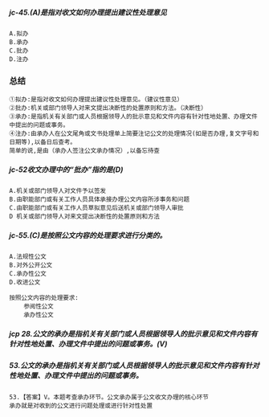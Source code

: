 ##### jc-45.(A)是指对收文如何办理提出建议性处理意见
    A.拟办
    B.承办
    C.批办
    D.注办

### 总结
    ①拟办:是指对收文如何办理提出建议性处理意见。（建议性意见）
    ②批办:机关或部门领导人对来文提出决断性的处置原则和方法。（决断性）
    ③承办:是指机关有关部门或人员根据领导人的批示意见和文件内容有针对性地处置、办理文件中提出的问题或事务。
    ④注办:由承办人在公文尾角或文书处理单上简要注记公文的处理情况(如是否办理,复文字号和日期等),以备日后查考。
    简单的说,是由（承办人签注公文承办情况）,以备忘待查    

##### jc-52收文办理中的“批办”指的是(D)
    A.机关或部门领导人对文件予以签发
    B.由职能部门或有关工作人员具体承接办理公文内容所涉事务和问题
    C.由职能部门或有关工作人员草拟意见后送机关或部门领导人审批
    D 机关或部门领导人对来文提出决断性的处置原则和方法

##### jc-55.(C)是按照公文内容的处理要求进行分类的。
    A.法规性公文
    B.对外公开公文
    C.承办性公文
    D.收进公文
    
    按照公文内容的处理要求:
        参阅性公文
        承办性公文
        
##### jcp 28.公文的承办是指机关有关部门或人员根据领导人的批示意见和文件内容有针对性地处置、办理文件中提出的问题或事务。(V)    


##### 53.公文的承办是指机关有关部门或人员根据领导人的批示意见和文件内容有针对性地处置、办理文件中提出的问题或事务。
    53.【答案】V。本题考查承办环节。公文承办属于公文收文办理的核心环节
    承办就是对收到的公文进行问题处理或进行针对性处置
























        
    